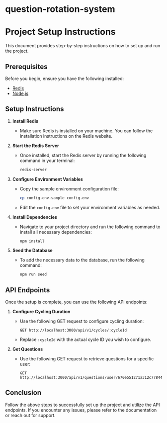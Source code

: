 # question-rotation-system

# Project Setup Instructions

This document provides step-by-step instructions on how to set up and run the project.

## Prerequisites

Before you begin, ensure you have the following installed:

- [Redis](https://redis.io/download)
- [Node.js](https://nodejs.org/en/download/)

## Setup Instructions

1. **Install Redis**

   - Make sure Redis is installed on your machine. You can follow the installation instructions on the Redis website.

2. **Start the Redis Server**

   - Once installed, start the Redis server by running the following command in your terminal:
     ```bash
     redis-server
     ```

3. **Configure Environment Variables**

   - Copy the sample environment configuration file:
     ```bash
     cp config.env.sample config.env
     ```
   - Edit the `config.env` file to set your environment variables as needed.

4. **Install Dependencies**

   - Navigate to your project directory and run the following command to install all necessary dependencies:
     ```bash
     npm install
     ```

5. **Seed the Database**
   - To add the necessary data to the database, run the following command:
     ```bash
     npm run seed
     ```

## API Endpoints

Once the setup is complete, you can use the following API endpoints:

1. **Configure Cycling Duration**

   - Use the following GET request to configure cycling duration:
     ```http
     GET http://localhost:3000/api/v1/cycles/:cycleId
     ```
   - Replace `:cycleId` with the actual cycle ID you wish to configure.

2. **Get Questions**
   - Use the following GET request to retrieve questions for a specific user:
     ```http
     GET http://localhost:3000/api/v1/questions/user/670e551271a312c778446457
     ```

## Conclusion

Follow the above steps to successfully set up the project and utilize the API endpoints. If you encounter any issues, please refer to the documentation or reach out for support.
